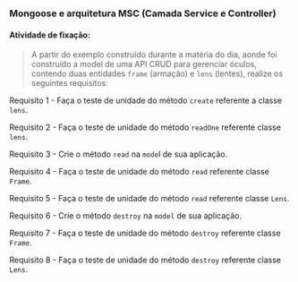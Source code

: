###  Mongoose e arquitetura MSC (Camada Service e Controller)

####  Atividade de fixação:
> A partir do exemplo construído durante a matéria do dia, aonde foi construído a model de uma API CRUD para gerenciar óculos, contendo duas entidades `frame` (armação) e `lens` (lentes), realize os seguintes requisitos:

Requisito 1 - Faça o teste de unidade do método `create` referente a classe `lens`.

Requisito 2 - Faça o teste de unidade do método `readOne` referente classe `lens`.

Requisito 3 - Crie o método `read` na `mode`l de sua aplicação.

Requisito 4 - Faça o teste de unidade do método `read` referente classe `Frame`.

Requisito 5 - Faça o teste de unidade do método `read` referente classe `Lens`.

Requisito 6 - Crie o método `destroy` na `model` de sua aplicação.

Requisito 7 - Faça o teste de unidade do método `destroy` referente classe `Frame`.

Requisito 8 - Faça o teste de unidade do método `destroy` referente classe `Lens`.


